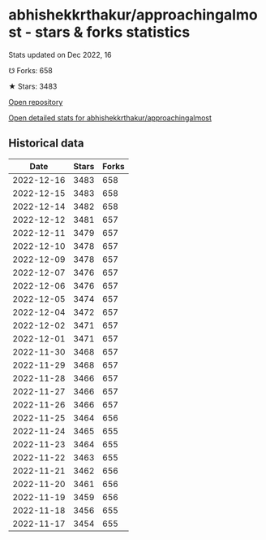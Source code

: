 # abhishekkrthakur/approachingalmost - stars & forks statistics

Stats updated on Dec 2022, 16

☋ Forks: 658

★ Stars: 3483

[Open repository](https://github.com/abhishekkrthakur/approachingalmost)

[Open detailed stats for abhishekkrthakur/approachingalmost](https://reviewgithub.com/rep/abhishekkrthakur/approachingalmost)

## Historical data
| Date | Stars | Forks |
|------|-------|-------|
| 2022-12-16 | 3483 | 658 | 
| 2022-12-15 | 3483 | 658 | 
| 2022-12-14 | 3482 | 658 | 
| 2022-12-12 | 3481 | 657 | 
| 2022-12-11 | 3479 | 657 | 
| 2022-12-10 | 3478 | 657 | 
| 2022-12-09 | 3478 | 657 | 
| 2022-12-07 | 3476 | 657 | 
| 2022-12-06 | 3476 | 657 | 
| 2022-12-05 | 3474 | 657 | 
| 2022-12-04 | 3472 | 657 | 
| 2022-12-02 | 3471 | 657 | 
| 2022-12-01 | 3471 | 657 | 
| 2022-11-30 | 3468 | 657 | 
| 2022-11-29 | 3468 | 657 | 
| 2022-11-28 | 3466 | 657 | 
| 2022-11-27 | 3466 | 657 | 
| 2022-11-26 | 3466 | 657 | 
| 2022-11-25 | 3464 | 656 | 
| 2022-11-24 | 3465 | 655 | 
| 2022-11-23 | 3464 | 655 | 
| 2022-11-22 | 3463 | 655 | 
| 2022-11-21 | 3462 | 656 | 
| 2022-11-20 | 3461 | 656 | 
| 2022-11-19 | 3459 | 656 | 
| 2022-11-18 | 3456 | 655 | 
| 2022-11-17 | 3454 | 655 | 

